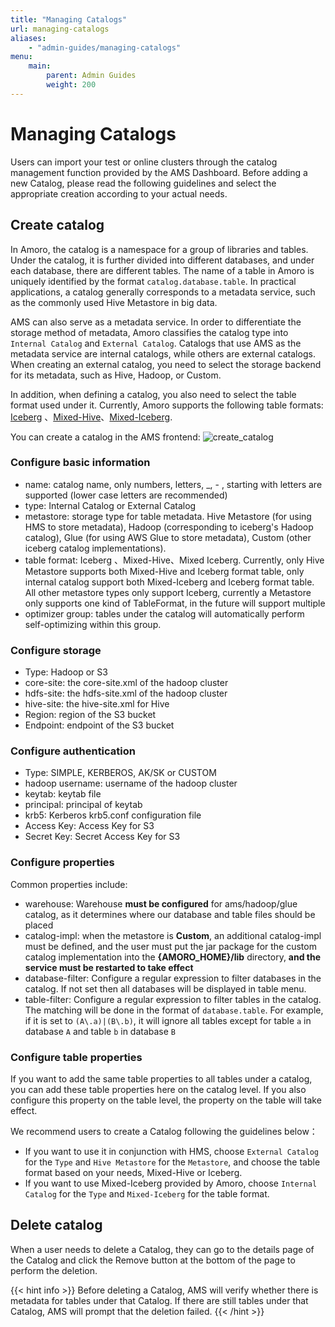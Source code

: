```yaml
---
title: "Managing Catalogs"
url: managing-catalogs
aliases:
    - "admin-guides/managing-catalogs"
menu:
    main:
        parent: Admin Guides
        weight: 200
---
```

# Managing Catalogs

Users can import your test or online clusters through the catalog management function provided by the AMS Dashboard. Before adding a new Catalog,
please read the following guidelines and select the appropriate creation according to your actual needs.

## Create catalog
In Amoro, the catalog is a namespace for a group of libraries and tables. Under the catalog, it is further divided into different databases, and under each database, there are different tables. The name of a table in Amoro is uniquely identified by the format `catalog.database.table`. In practical applications, a catalog generally corresponds to a metadata service, such as the commonly used Hive Metastore in big data.

AMS can also serve as a metadata service. In order to differentiate the storage method of metadata, Amoro classifies the catalog type into `Internal Catalog` and `External Catalog`. Catalogs that use AMS as the metadata service are internal catalogs, while others are external catalogs. When creating an external catalog, you need to select the storage backend for its metadata, such as Hive, Hadoop, or Custom.

In addition, when defining a catalog, you also need to select the table format used under it. Currently, Amoro supports the following table formats:
[Iceberg](../iceberg-format/) 、[Mixed-Hive](../mixed-hive-format/)、[Mixed-Iceberg](../mixed-iceberg-format/).

You can create a catalog in the AMS frontend:
![create_catalog](../images/admin/create-catalog.png)

### Configure basic information

- name: catalog name, only numbers, letters, _, - , starting with letters are supported (lower case letters are recommended)
- type: Internal Catalog or External Catalog
- metastore: storage type for table metadata. Hive Metastore (for using HMS to store metadata), Hadoop (corresponding to iceberg's Hadoop catalog), Glue (for using AWS Glue to store metadata), Custom (other iceberg catalog implementations).
- table format: Iceberg 、Mixed-Hive、Mixed  Iceberg. Currently, only Hive Metastore supports both Mixed-Hive and Iceberg format table, only internal catalog support both Mixed-Iceberg and Iceberg format table. All other metastore types only support Iceberg, currently a Metastore only supports one kind of TableFormat, in the future will support multiple
- optimizer group: tables under the catalog will automatically perform self-optimizing within this group.

### Configure storage
- Type: Hadoop or S3
- core-site: the core-site.xml of the hadoop cluster
- hdfs-site: the hdfs-site.xml of the hadoop cluster
- hive-site: the hive-site.xml for Hive
- Region: region of the S3 bucket
- Endpoint: endpoint of the S3 bucket

### Configure authentication
- Type: SIMPLE, KERBEROS, AK/SK or CUSTOM
- hadoop username: username of the hadoop cluster
- keytab: keytab file
- principal: principal of keytab
- krb5: Kerberos krb5.conf configuration file
- Access Key: Access Key for S3
- Secret Key: Secret Access Key for S3

### Configure properties
Common properties include:
- warehouse: Warehouse **must be configured** for ams/hadoop/glue catalog, as it determines where our database and table files should be placed
- catalog-impl: when the metastore is **Custom**, an additional catalog-impl must be defined, and the user must put the jar package for the custom catalog implementation into the **{AMORO_HOME}/lib** directory, **and the service must be restarted to take effect**
- database-filter: Configure a regular expression to filter databases in the catalog. If not set then all databases will be displayed in table menu.
- table-filter: Configure a regular expression to filter tables in the catalog. The matching will be done in the format of `database.table`. For example, if it is set to `(A\.a)|(B\.b)`, it will ignore all tables except for table `a` in database `A` and table `b` in database `B`

### Configure table properties
If you want to add the same table properties to all tables under a catalog, you can add these table properties here on the catalog level. If you also configure this property on the table level, the property on the table will take effect.

We recommend users to create a Catalog following the guidelines below：

- If you want to use it in conjunction with HMS, choose `External Catalog` for the `Type` and `Hive Metastore` for the `Metastore`, and choose the table format based on your needs, Mixed-Hive or Iceberg.
- If you want to use Mixed-Iceberg provided by Amoro, choose `Internal Catalog` for the `Type` and `Mixed-Iceberg` for the table format.

## Delete catalog
When a user needs to delete a Catalog, they can go to the details page of the Catalog and click the Remove button at the bottom of the page to perform the deletion.

{{< hint info >}}
Before deleting a Catalog, AMS will verify whether there is metadata for tables under that Catalog.
If there are still tables under that Catalog, AMS will prompt that the deletion failed.
{{< /hint >}}
